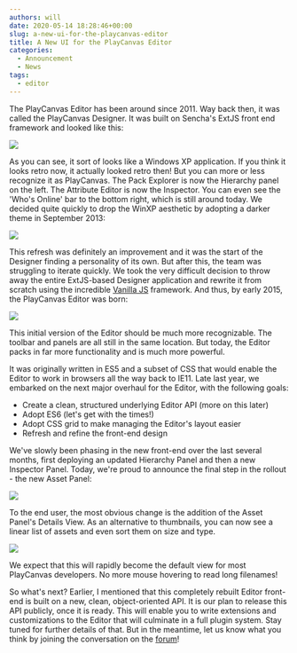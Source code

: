 ```yaml
---
authors: will
date: 2020-05-14 18:28:46+00:00
slug: a-new-ui-for-the-playcanvas-editor
title: A New UI for the PlayCanvas Editor
categories:
  - Announcement
  - News
tags:
  - editor
---
```


The PlayCanvas Editor has been around since 2011. Way back then, it was called the PlayCanvas Designer. It was built on Sencha's ExtJS front end framework and looked like this:

[![](/img/designer-extjs.png)](/img/designer-extjs.png)

As you can see, it sort of looks like a Windows XP application. If you think it looks retro now, it actually looked retro then! But you can more or less recognize it as PlayCanvas. The Pack Explorer is now the Hierarchy panel on the left. The Attribute Editor is now the Inspector. You can even see the 'Who's Online' bar to the bottom right, which is still around today. We decided quite quickly to drop the WinXP aesthetic by adopting a darker theme in September 2013:

[![](/img/designer-extjs-dark.png)](/img/designer-extjs-dark.png)

This refresh was definitely an improvement and it was the start of the Designer finding a personality of its own. But after this, the team was struggling to iterate quickly. We took the very difficult decision to throw away the entire ExtJS-based Designer application and rewrite it from scratch using the incredible [Vanilla JS](http://vanilla-js.com/) framework. And thus, by early 2015, the PlayCanvas Editor was born:

[![](/img/editor-new-car.png)](/img/editor-new-car.png)

This initial version of the Editor should be much more recognizable. The toolbar and panels are all still in the same location. But today, the Editor packs in far more functionality and is much more powerful.

It was originally written in ES5 and a subset of CSS that would enable the Editor to work in browsers all the way back to IE11. Late last year, we embarked on the next major overhaul for the Editor, with the following goals:

- Create a clean, structured underlying Editor API (more on this later)
- Adopt ES6 (let's get with the times!)
- Adopt CSS grid to make managing the Editor's layout easier
- Refresh and refine the front-end design

We've slowly been phasing in the new front-end over the last several months, first deploying an updated Hierarchy Panel and then a new Inspector Panel. Today, we're proud to announce the final step in the rollout - the new Asset Panel:

[![](/img/editor-new-casino.png)](/img/editor-new-casino.png)

To the end user, the most obvious change is the addition of the Asset Panel's Details View. As an alternative to thumbnails, you can now see a linear list of assets and even sort them on size and type.

![](/img/detailsview.gif)

We expect that this will rapidly become the default view for most PlayCanvas developers. No more mouse hovering to read long filenames!

So what's next? Earlier, I mentioned that this completely rebuilt Editor front-end is built on a new, clean, object-oriented API. It is our plan to release this API publicly, once it is ready. This will enable you to write extensions and customizations to the Editor that will culminate in a full plugin system. Stay tuned for further details of that. But in the meantime, let us know what you think by joining the conversation on the [forum](https://forum.playcanvas.com/)!
